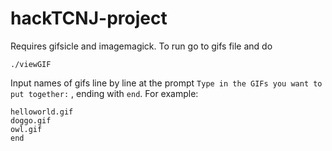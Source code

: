 # hackTCNJ-project
 Requires gifsicle and imagemagick.
 To run go to gifs file and do
 ```
 ./viewGIF
 ```
 Input names of gifs line by line at the prompt `Type in the GIFs you want to put together:` , ending with `end`.
 For example:
 ```
 helloworld.gif
 doggo.gif
 owl.gif
 end
 ```
